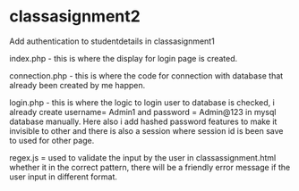 # classasignment2
Add authentication to studentdetails in classasignment1

index.php - this is where the display for login page is created.

connection.php - this is where the code for connection with database that already been created by me happen.

login.php - this is where the logic to login user to database is checked, i already create username= Admin1 and password = Admin@123 in mysql database manually. Here also i add hashed password features to make it invisible to other and there is also a session where session id is been save to used for other page.

regex.js =  used to validate the input by the user in classassignment.html whether it in the correct pattern, there will be a friendly error message if the user input in different format.

